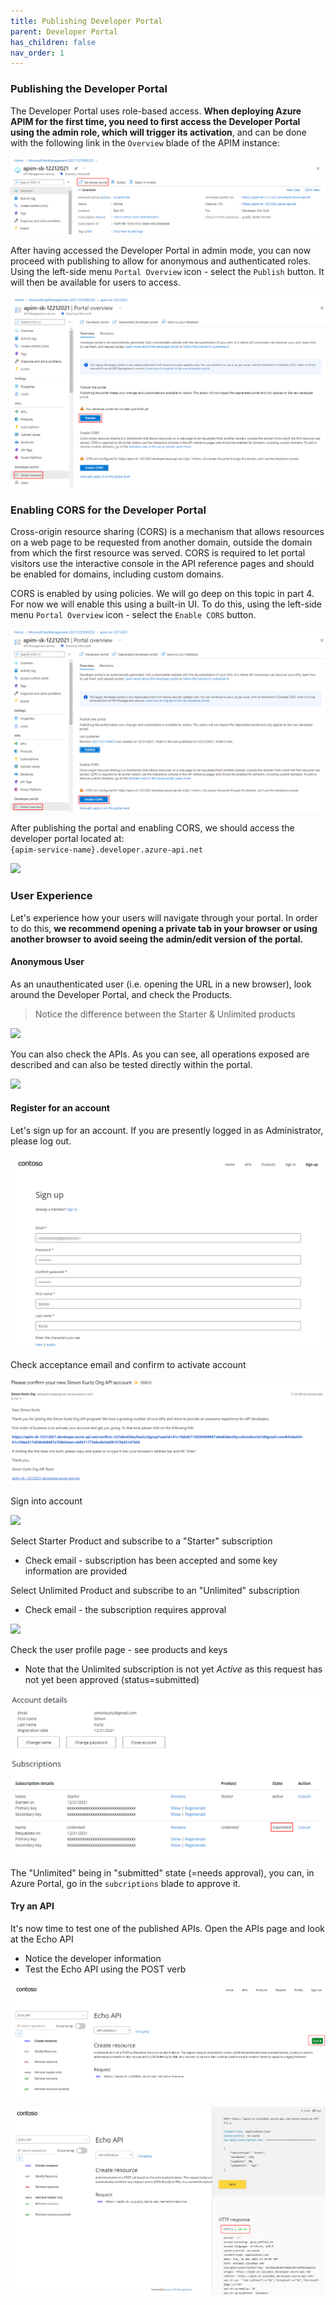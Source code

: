 ```yaml
---
title: Publishing Developer Portal
parent: Developer Portal
has_children: false
nav_order: 1
---
```



### Publishing the Developer Portal

The Developer Portal uses role-based access. **When deploying Azure APIM for the first time, you need to first access the Developer Portal using the admin role, which will trigger its activation**, and can be done with the following link in the `Overview` blade of the APIM instance:

![](../../assets/images/devportalPublish.png)

After having accessed the Developer Portal in admin mode, you can now proceed with publishing to allow for anonymous and authenticated roles. Using the left-side menu `Portal Overview` icon - select the `Publish` button.  It will then be available for users to access.

![](../../assets/images/apim-developerportal-publish.png)

### Enabling CORS for the Developer Portal

Cross-origin resource sharing (CORS) is a mechanism that allows resources on a web page to be requested from another domain, outside the domain from which the first resource was served. CORS is required to let portal visitors use the interactive console in the API reference pages and should be enabled for domains, including custom domains.

CORS is enabled by using policies. We will go deep on this topic in part 4. For now we will enable this using a built-in UI. To do this, using the left-side menu `Portal Overview` icon - select the `Enable CORS` button.

![](../../assets/images/apim-developerportal-CORS.png)

After publishing the portal and enabling CORS, we should access the developer portal located at:  
`{apim-service-name}.developer.azure-api.net`

![](../../assets/images/APIMDeveloperPortal.png)


### User Experience

Let's experience how your users will navigate through your portal. In order to do this, **we recommend opening a private tab in your browser or using another browser to avoid seeing the admin/edit version of the portal.** 

#### Anonymous User

As an unauthenticated user (i.e. opening the URL in a new browser), look around the Developer Portal, and check the Products.

> Notice the difference between the Starter & Unlimited products

![](../../assets/images/APIMDevPortalProducts.png)

You can also check the APIs. As you can see, all operations exposed are described and can also be tested directly within the portal.

![](../../assets/images/APIMDevPortalAPIs.png)

#### Register for an account

Let's sign up for an account. If you are presently logged in as Administrator, please log out.

![](../../assets/images/APIMDevSignup.png)

Check acceptance email and confirm to activate account

![](../../assets/images/APIMDevSignupEmail.png)

Sign into account

![](../../assets/images/APIMDevSignin.png)

Select Starter Product and subscribe to a "Starter" subscription
  - Check email - subscription has been accepted and some key information are provided

Select Unlimited Product and subscribe to an "Unlimited" subscription
  - Check email - the subscription requires approval 

![](../../assets/images/APIMDevSubscribe.png)

Check the user profile page - see products and keys
  - Note that the Unlimited subscription is not yet *Active* as this request has not yet been approved (status=submitted)

![](../../assets/images/APIMDevSubscribe2.png)

The "Unlimited" being in "submitted" state (=needs approval), you can, in Azure Portal, go in the `subcriptions` blade to approve it.

#### Try an API

It's now time to test one of the published APIs. Open the APIs page and look at the Echo API
  - Notice the developer information
  - Test the Echo API using the POST verb 

![](../../assets/images/APIMDevTryAPI.png)

![](../../assets/images/APIMDevTryAPI2.png)





